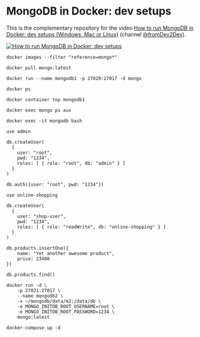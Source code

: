 # MongoDB in Docker: dev setups

This is the complementary repository for the video [How to run MongoDB in Docker: dev setups (Windows, Mac or Linux)](https://www.youtube.com/watch?v=cfmPk93mOeo) (channel
[@fromDev2Dev](https://www.youtube.com/@fromDev2Dev)).

[![How to run MongoDB in Docker: dev setups](https://img.youtube.com/vi/73NQuTACyus/0.jpg)](https://www.youtube.com/watch?v=cfmPk93mOeo)

```
docker images --filter "reference=mongo*"
```

```
docker pull mongo:latest
```

```
docker run --name mongodb1 -p 27020:27017 -d mongo
```

```
docker ps
```

```
docker container top mongodb1
```

```
docker exec mongo ps aux
```

```
docker exec -it mongodb bash
```

```
use admin

db.createUser(
  {
	user: "root",
	pwd: "1234",
	roles: [ { role: "root", db: "admin" } ]
  }
)

db.auth({user: "root", pwd: "1234"})
```

```
use online-shopping

db.createUser(
  {
	user: "shop-user",
	pwd: "1234",
	roles: [ { role: "readWrite", db: "online-shopping" } ]
  }
)

db.products.insertOne({
	name: "Yet another awesome product",
	price: 23400
})
```

```
db.products.find()
```

```
docker run -d \
	-p 27021:27017 \
	--name mongodb2 \
	-v ~/mongodb/data/m2:/data/db \
	-e MONGO_INITDB_ROOT_USERNAME=root \
	-e MONGO_INITDB_ROOT_PASSWORD=1234 \
	mongo:latest
```

```
docker-compose up -d
```
